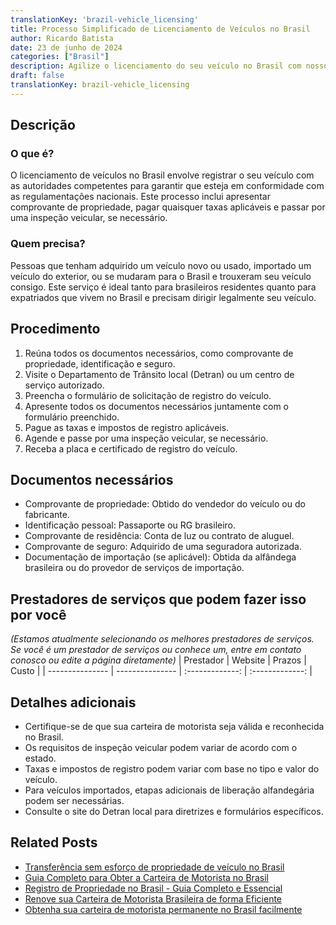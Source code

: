 ```yaml
---
translationKey: 'brazil-vehicle_licensing'
title: Processo Simplificado de Licenciamento de Veículos no Brasil
author: Ricardo Batista
date: 23 de junho de 2024
categories: ["Brasil"]
description: Agilize o licenciamento do seu veículo no Brasil com nosso guia passo a passo e lista de documentos essenciais.
draft: false
translationKey: brazil-vehicle_licensing
---
```


## Descrição
### O que é?
O licenciamento de veículos no Brasil envolve registrar o seu veículo com as autoridades competentes para garantir que esteja em conformidade com as regulamentações nacionais. Este processo inclui apresentar comprovante de propriedade, pagar quaisquer taxas aplicáveis e passar por uma inspeção veicular, se necessário.

### Quem precisa?
Pessoas que tenham adquirido um veículo novo ou usado, importado um veículo do exterior, ou se mudaram para o Brasil e trouxeram seu veículo consigo. Este serviço é ideal tanto para brasileiros residentes quanto para expatriados que vivem no Brasil e precisam dirigir legalmente seu veículo.

## Procedimento

1. Reúna todos os documentos necessários, como comprovante de propriedade, identificação e seguro.
2. Visite o Departamento de Trânsito local (Detran) ou um centro de serviço autorizado.
3. Preencha o formulário de solicitação de registro do veículo.
4. Apresente todos os documentos necessários juntamente com o formulário preenchido.
5. Pague as taxas e impostos de registro aplicáveis.
6. Agende e passe por uma inspeção veicular, se necessário.
7. Receba a placa e certificado de registro do veículo.

## Documentos necessários

- Comprovante de propriedade: Obtido do vendedor do veículo ou do fabricante.
- Identificação pessoal: Passaporte ou RG brasileiro.
- Comprovante de residência: Conta de luz ou contrato de aluguel.
- Comprovante de seguro: Adquirido de uma seguradora autorizada.
- Documentação de importação (se aplicável): Obtida da alfândega brasileira ou do provedor de serviços de importação.

## Prestadores de serviços que podem fazer isso por você
_(Estamos atualmente selecionando os melhores prestadores de serviços. Se você é um prestador de serviços ou conhece um, entre em contato conosco ou edite a página diretamente)_
| Prestador        |     Website     |     Prazos     |       Custo      |
| --------------- | --------------- |  :-------------: | :-------------: |

## Detalhes adicionais

- Certifique-se de que sua carteira de motorista seja válida e reconhecida no Brasil.
- Os requisitos de inspeção veicular podem variar de acordo com o estado.
- Taxas e impostos de registro podem variar com base no tipo e valor do veículo.
- Para veículos importados, etapas adicionais de liberação alfandegária podem ser necessárias.
- Consulte o site do Detran local para diretrizes e formulários específicos.
## Related Posts

- [Transferência sem esforço de propriedade de veículo no Brasil](https://tramitit.com/portuguese/guides/brazil/transferência_de_veículo/)
- [Guia Completo para Obter a Carteira de Motorista no Brasil](https://tramitit.com/portuguese/guides/brazil/carteira_de_motorista/)
- [Registro de Propriedade no Brasil - Guia Completo e Essencial](https://tramitit.com/portuguese/guides/brazil/registro_de_imóveis/)
- [Renove sua Carteira de Motorista Brasileira de forma Eficiente](https://tramitit.com/portuguese/guides/brazil/renovação_de_cnh/)
- [Obtenha sua carteira de motorista permanente no Brasil facilmente](https://tramitit.com/portuguese/guides/brazil/cnh_definitiva/)